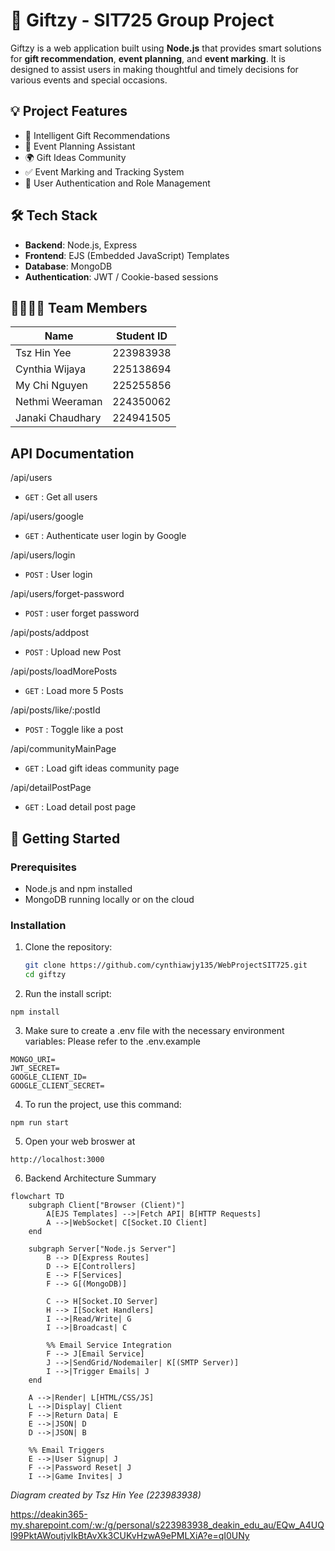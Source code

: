 # 🎁 Giftzy - SIT725 Group Project

Giftzy is a web application built using **Node.js** that provides smart solutions for **gift recommendation**, **event planning**, and **event marking**. It is designed to assist users in making thoughtful and timely decisions for various events and special occasions.

## 💡 Project Features

- 🎁 Intelligent Gift Recommendations
- 📅 Event Planning Assistant
- 🌍 Gift Ideas Community
- ✅ Event Marking and Tracking System
- 🔐 User Authentication and Role Management

## 🛠️ Tech Stack

- **Backend**: Node.js, Express
- **Frontend**: EJS (Embedded JavaScript) Templates
- **Database**: MongoDB
- **Authentication**: JWT / Cookie-based sessions

## 👨‍👩‍👧‍👦 Team Members

| Name             | Student ID |
| ---------------- | ---------- |
| Tsz Hin Yee      | 223983938  |
| Cynthia Wijaya   | 225138694  |
| My Chi Nguyen    | 225255856  |
| Nethmi Weeraman  | 224350062  |
| Janaki Chaudhary | 224941505  |

## API Documentation

/api/users

- `GET` : Get all users

/api/users/google

- `GET` : Authenticate user login by Google

/api/users/login

- `POST` : User login

/api/users/forget-password

- `POST` : user forget password

/api/posts/addpost

- `POST` : Upload new Post

/api/posts/loadMorePosts

- `GET` : Load more 5 Posts

/api/posts/like/:postId

- `POST` : Toggle like a post

/api/communityMainPage

- `GET` : Load gift ideas community page

/api/detailPostPage

- `GET` : Load detail post page

## 🚀 Getting Started

### Prerequisites

- Node.js and npm installed
- MongoDB running locally or on the cloud

### Installation

1. Clone the repository:

   ```bash
   git clone https://github.com/cynthiawjy135/WebProjectSIT725.git
   cd giftzy
   ```

2. Run the install script:

```
npm install
```

3. Make sure to create a .env file with the necessary environment variables:
   Please refer to the .env.example

```
MONGO_URI=
JWT_SECRET=
GOOGLE_CLIENT_ID=
GOOGLE_CLIENT_SECRET=
```

4. To run the project, use this command:

```
npm run start
```

5. Open your web broswer at

```
http://localhost:3000
```

6. Backend Architecture Summary

```mermaid
flowchart TD
    subgraph Client["Browser (Client)"]
        A[EJS Templates] -->|Fetch API| B[HTTP Requests]
        A -->|WebSocket| C[Socket.IO Client]
    end

    subgraph Server["Node.js Server"]
        B --> D[Express Routes]
        D --> E[Controllers]
        E --> F[Services]
        F --> G[(MongoDB)]

        C --> H[Socket.IO Server]
        H --> I[Socket Handlers]
        I -->|Read/Write| G
        I -->|Broadcast| C

        %% Email Service Integration
        F --> J[Email Service]
        J -->|SendGrid/Nodemailer| K[(SMTP Server)]
        I -->|Trigger Emails| J
    end

    A -->|Render| L[HTML/CSS/JS]
    L -->|Display| Client
    F -->|Return Data| E
    E -->|JSON| D
    D -->|JSON| B

    %% Email Triggers
    E -->|User Signup| J
    F -->|Password Reset| J
    I -->|Game Invites| J
```

_Diagram created by Tsz Hin Yee (223983938)_

https://deakin365-my.sharepoint.com/:w:/g/personal/s223983938_deakin_edu_au/EQw_A4UQl99PktAWoutjvIkBtAvXk3CUKvHzwA9ePMLXiA?e=qI0UNy
